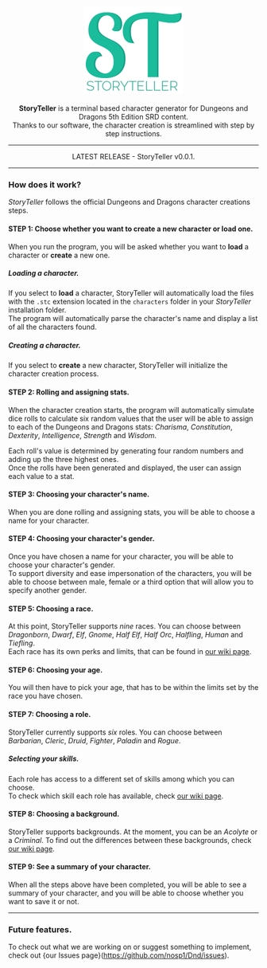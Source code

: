 <p align="center">
  <img src="/logo.png">
  <br/>
  <br/>
  <b>StoryTeller</b> is a terminal based character generator for Dungeons and Dragons 5th Edition SRD content.
  <br/>
  Thanks to our software, the character creation is streamlined with step by step instructions.
  <br/>
</p>

<hr>

<p align="center">
  LATEST RELEASE - StoryTeller v0.0.1.
</p>

<hr>

### How does it work?

*StoryTeller* follows the official Dungeons and Dragons character creations steps.  

#### STEP 1: Choose whether you want to create a new character or load one.
  
When you run the program, you will be asked whether you want to **load** a character or **create** a new one.  
  
##### Loading a character.

If you select to **load** a character, StoryTeller will automatically load the files with the `.stc` extension located in the `characters` folder in your *StoryTeller* installation folder.  
The program will automatically parse the character's name and display a list of all the characters found.

##### Creating a character.

If you select to **create** a new character, StoryTeller will initialize the character creation process.

#### STEP 2: Rolling and assigning stats.

When the character creation starts, the program will automatically simulate dice rolls to calculate six random values that the user will be able to assign to each of the Dungeons and Dragons stats: *Charisma*, *Constitution*, *Dexterity*, *Intelligence*, *Strength* and *Wisdom*.  

Each roll's value is determined by generating four random numbers and adding up the three highest ones.  
Once the rolls have been generated and displayed, the user can assign each value to a stat.

#### STEP 3: Choosing your character's name.

When you are done rolling and assigning stats, you will be able to choose a name for your character.

#### STEP 4: Choosing your character's gender.

Once you have chosen a name for your character, you will be able to choose your character's gender.  
To support diversity and ease impersonation of the characters, you will be able to choose between male, female or a third option that will allow you to specify another gender.

#### STEP 5: Choosing a race.

At this point, StoryTeller supports *nine* races. You can choose between *Dragonborn*, *Dwarf*, *Elf*, *Gnome*, *Half Elf*, *Half Orc*, *Halfling*, *Human* and *Tiefling*.  
Each race has its own perks and limits, that can be found in [our wiki page](https://github.com/Nosp1/Dnd/wiki/Races).

#### STEP 6: Choosing your age.

You will then have to pick your age, that has to be within the limits set by the race you have chosen.

#### STEP 7: Choosing a role.

StoryTeller currently supports *six* roles. You can choose between *Barbarian*, *Cleric*, *Druid*, *Fighter*, *Paladin* and *Rogue*.  

##### Selecting your skills.

Each role has access to a different set of skills among which you can choose.  
To check which skill each role has available, check [our wiki page](https://github.com/Nosp1/Dnd/wiki/Roles).

#### STEP 8: Choosing a background.

StoryTeller supports backgrounds. At the moment, you can be an *Acolyte* or a *Criminal*.
To find out the differences between these backgrounds, check [our wiki page](https://github.com/Nosp1/Dnd/wiki/Backgrounds).

#### STEP 9: See a summary of your character.

When all the steps above have been completed, you will be able to see a summary of your character, and you will be able to choose whether you want to save it or not.

<hr>

### Future features.

To check out what we are working on or suggest something to implement, check out {our Issues page}(https://github.com/nosp1/Dnd/issues).
